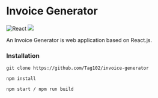 # Invoice Generator 
![React](https://img.shields.io/badge/react-%2320232a.svg?style=for-the-badge&logo=react&logoColor=%2361DAFB) ![](https://img.shields.io/badge/bootstrap-%23563D7C.svg?style=for-the-badge&logo=bootstrap&logoColor=white)

An Invoice Generator is web application based on React.js. 


### Installation

```
git clone https://github.com/Tag102/invoice-generator

npm install

npm start / npm run build
```
